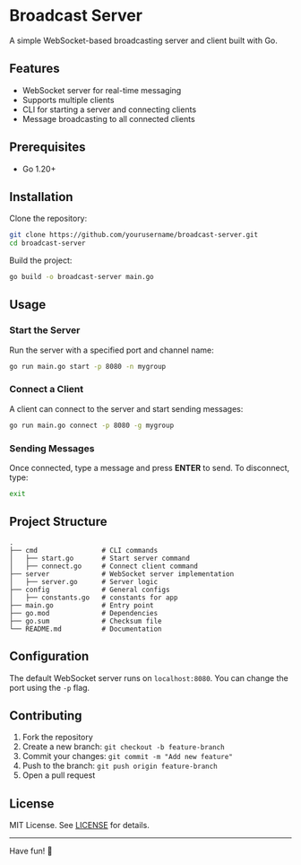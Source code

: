 # Broadcast Server

A simple WebSocket-based broadcasting server and client built with Go.

## Features

- WebSocket server for real-time messaging
- Supports multiple clients
- CLI for starting a server and connecting clients
- Message broadcasting to all connected clients

## Prerequisites

- Go 1.20+

## Installation

Clone the repository:

```sh
git clone https://github.com/yourusername/broadcast-server.git
cd broadcast-server
```

Build the project:

```sh
go build -o broadcast-server main.go
```

## Usage

### Start the Server

Run the server with a specified port and channel name:

```sh
go run main.go start -p 8080 -n mygroup
```

### Connect a Client

A client can connect to the server and start sending messages:

```sh
go run main.go connect -p 8080 -g mygroup
```

### Sending Messages

Once connected, type a message and press **ENTER** to send.
To disconnect, type:

```sh
exit
```

## Project Structure

```
.
├── cmd                # CLI commands
│   ├── start.go       # Start server command
│   ├── connect.go     # Connect client command
├── server             # WebSocket server implementation
│   ├── server.go      # Server logic
├── config             # General configs
│   ├── constants.go   # constants for app
├── main.go            # Entry point
├── go.mod             # Dependencies
├── go.sum             # Checksum file
└── README.md          # Documentation
```

## Configuration

The default WebSocket server runs on `localhost:8080`. You can change the port using the `-p` flag.

## Contributing

1. Fork the repository
2. Create a new branch: `git checkout -b feature-branch`
3. Commit your changes: `git commit -m "Add new feature"`
4. Push to the branch: `git push origin feature-branch`
5. Open a pull request

## License

MIT License. See [LICENSE](LICENSE) for details.

---

Have fun! 🚀
